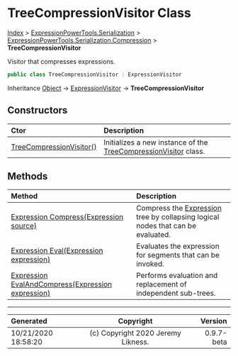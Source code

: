 ﻿# TreeCompressionVisitor Class

[Index](../index.md) > [ExpressionPowerTools.Serialization](ExpressionPowerTools.Serialization.a.md) > [ExpressionPowerTools.Serialization.Compression](ExpressionPowerTools.Serialization.Compression.n.md) > **TreeCompressionVisitor**

Visitor that compresses expressions.

```csharp
public class TreeCompressionVisitor : ExpressionVisitor
```

Inheritance [Object](https://docs.microsoft.com/dotnet/api/system.object) → [ExpressionVisitor](https://docs.microsoft.com/dotnet/api/system.linq.expressions.expressionvisitor) → **TreeCompressionVisitor**

## Constructors

| Ctor | Description |
| :-- | :-- |
| [TreeCompressionVisitor()](ExpressionPowerTools.Serialization.Compression.TreeCompressionVisitor.ctor.md#treecompressionvisitor) | Initializes a new instance of the [TreeCompressionVisitor](ExpressionPowerTools.Serialization.Compression.TreeCompressionVisitor.cs.md) class. |
## Methods

| Method | Description |
| :-- | :-- |
| [Expression Compress(Expression source)](ExpressionPowerTools.Serialization.Compression.TreeCompressionVisitor.Compress.m.md) | Compress the [Expression](https://docs.microsoft.com/dotnet/api/system.linq.expressions.expression) tree by collapsing logical nodes that            can be evaluated. |
| [Expression Eval(Expression expression)](ExpressionPowerTools.Serialization.Compression.TreeCompressionVisitor.Eval.m.md) | Evaluates the expression for segments that can be invoked. |
| [Expression EvalAndCompress(Expression expression)](ExpressionPowerTools.Serialization.Compression.TreeCompressionVisitor.EvalAndCompress.m.md) | Performs evaluation and replacement of independent sub-trees. |

---

| Generated | Copyright | Version |
| :-- | :-: | --: |
| 10/21/2020 18:58:20 | (c) Copyright 2020 Jeremy Likness. | 0.9.7-beta |
